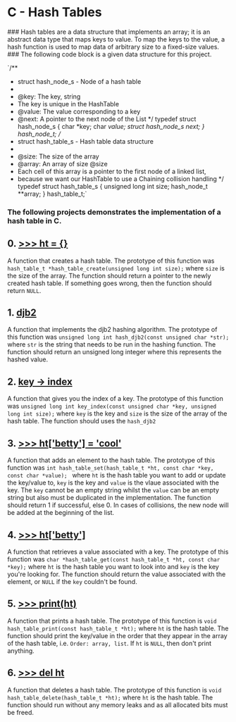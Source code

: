 <h1>C - Hash Tables</h1>
### Hash tables are a data structure that implements an array; it is an abstract data type that maps keys to value. To map the keys to the value, a hash function is used to map data of arbitrary size to a fixed-size values.
### The following code block is a given data structure for this project.

`/**
 * struct hash_node_s - Node of a hash table
 *
 * @key: The key, string
 * The key is unique in the HashTable
 * @value: The value corresponding to a key
 * @next: A pointer to the next node of the List
 */
typedef struct hash_node_s
{
	 char *key;
     char *value;
     struct hash_node_s *next;
} hash_node_t;
/**
 * struct hash_table_s - Hash table data structure
 *
 * @size: The size of the array
 * @array: An array of size @size
 * Each cell of this array is a pointer to the first node of a linked list,
 * because we want our HashTable to use a Chaining collision handling
 */
typedef struct hash_table_s
{
     unsigned long int size;
     hash_node_t **array;
} hash_table_t;`

### The following projects demonstrates the implementation of a hash table in C.
## 0. <a href="https://github.com/hewsontrinh526/holbertonschool-low_level_programming/blob/master/hash_tables/0-hash_table_create.c">>>> ht = {}</a>

A function that creates a hash table. The prototype of this function was `hash_table_t *hash_table_create(unsigned long int size);` where `size` is the size of the array. The function should return a pointer to the newly created hash table. If something goes wrong, then the function should return `NULL`.

## 1. <a href="https://github.com/hewsontrinh526/holbertonschool-low_level_programming/blob/master/hash_tables/1-djb2.c">djb2</a>

A function that implements the djb2 hashing algorithm. The prototype of this function was `unsigned long int hash_djb2(const unsigned char *str);` where `str` is the string that needs to be run in the hashing function. The function should return an unsigned long integer where this represents the hashed value.

## 2. <a href="https://github.com/hewsontrinh526/holbertonschool-low_level_programming/blob/master/hash_tables/2-key_index.c">key -> index</a>

A function that gives you the index of a key. The prototype of this function was `unsigned long int key_index(const unsigned char *key, unsigned long int size);` where `key` is the key and `size` is the size of the array of the hash table. The function should uses the `hash_djb2`

## 3. <a href="https://github.com/hewsontrinh526/holbertonschool-low_level_programming/blob/master/hash_tables/3-hash_table_set.c">>>> ht['betty'] = 'cool'</a>

A function that adds an element to the hash table. The prototype of this function was `int hash_table_set(hash_table_t *ht, const char *key, const char *value);
` where `ht` is the hash table you want to add or update the key/value to, `key` is the key and `value` is the vlaue associated with the key. The `key` cannot be an empty string whilst the `value` can be an empty string but also must be duplicated in the implementation. The function should return 1 if successful, else 0. In cases of collisions, the new node will be added at the beginning of the list.

## 4. <a href="https://github.com/hewsontrinh526/holbertonschool-low_level_programming/blob/master/hash_tables/4-hash_table_get.c">>>> ht['betty']</a>

A function that retrieves a value associated with a key. The prototype of this function was `char *hash_table_get(const hash_table_t *ht, const char *key);` where `ht` is the hash table you want to look into and `key` is the key you're looking for. The function should return the value associated with the element, or `NULL` if the `key` couldn't be found.

## 5. <a href="https://github.com/hewsontrinh526/holbertonschool-low_level_programming/blob/master/hash_tables/5-hash_table_print.c">>>> print(ht)</a>

A function that prints a hash table. The prototype of this function is `void hash_table_print(const hash_table_t *ht);` where `ht` is the hash table. The function should print the key/value in the order that they appear in the array of the hash table, i.e. `Order: array, list`. If `ht` is `NULL`, then don't print anything.

## 6. <a href="https://github.com/hewsontrinh526/holbertonschool-low_level_programming/blob/master/hash_tables/6-hash_table_delete.c">>>> del ht</a>

A function that deletes a hash table. The prototype of this function is `void hash_table_delete(hash_table_t *ht);` where `ht` is the hash table. The function should run without any memory leaks and as all allocated bits must be freed. 


